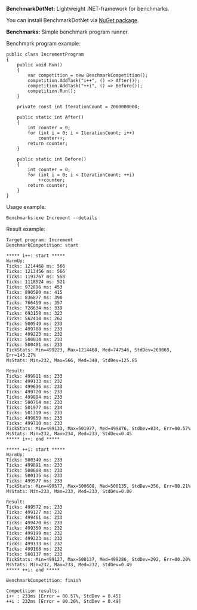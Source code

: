 **BenchmarkDotNet:** Lightweight .NET-framework for benchmarks.

You can install BenchmarkDotNet via [NuGet package](https://www.nuget.org/packages/BenchmarkDotNet/).

**Benchmarks:** Simple benchmark program runner.

Benchmark program example:

    public class IncrementProgram
    {
        public void Run()
        {
            var competition = new BenchmarkCompetition();
            competition.AddTask("i++", () => After());
            competition.AddTask("++i", () => Before());
            competition.Run();
        }

        private const int IterationCount = 2000000000;

        public static int After()
        {
            int counter = 0;
            for (int i = 0; i < IterationCount; i++)
                counter++;
            return counter;
        }

        public static int Before()
        {
            int counter = 0;
            for (int i = 0; i < IterationCount; ++i)
                ++counter;
            return counter;
        }
    }

Usage example:

    Benchmarks.exe Increment --details

Result example:

	Target program: Increment
	BenchmarkCompetition: start
	
	***** i++: start *****
	WarmUp:
	Ticks: 1214468 ms: 566
	Ticks: 1213456 ms: 566
	Ticks: 1197767 ms: 558
	Ticks: 1118524 ms: 521
	Ticks: 972896 ms: 453
	Ticks: 890580 ms: 415
	Ticks: 836877 ms: 390
	Ticks: 766459 ms: 357
	Ticks: 728634 ms: 339
	Ticks: 693158 ms: 323
	Ticks: 562414 ms: 262
	Ticks: 500549 ms: 233
	Ticks: 499788 ms: 233
	Ticks: 499223 ms: 232
	Ticks: 500034 ms: 233
	Ticks: 500401 ms: 233
	TickStats: Min=499223, Max=1214468, Med=747546, StdDev=269868, Err=143.27%
	MsStats: Min=232, Max=566, Med=348, StdDev=125.85
	
	Result:
	Ticks: 499911 ms: 233
	Ticks: 499133 ms: 232
	Ticks: 499636 ms: 233
	Ticks: 499720 ms: 233
	Ticks: 499894 ms: 233
	Ticks: 500764 ms: 233
	Ticks: 501977 ms: 234
	Ticks: 501319 ms: 233
	Ticks: 499859 ms: 233
	Ticks: 499710 ms: 233
	TickStats: Min=499133, Max=501977, Med=499876, StdDev=834, Err=00.57%
	MsStats: Min=232, Max=234, Med=233, StdDev=0.45
	***** i++: end *****
	
	***** ++i: start *****
	WarmUp:
	Ticks: 500340 ms: 233
	Ticks: 499891 ms: 233
	Ticks: 500608 ms: 233
	Ticks: 500135 ms: 233
	Ticks: 499577 ms: 233
	TickStats: Min=499577, Max=500608, Med=500135, StdDev=356, Err=00.21%
	MsStats: Min=233, Max=233, Med=233, StdDev=0.00
	
	Result:
	Ticks: 499572 ms: 233
	Ticks: 499127 ms: 232
	Ticks: 499461 ms: 233
	Ticks: 499470 ms: 233
	Ticks: 499350 ms: 232
	Ticks: 499199 ms: 232
	Ticks: 499223 ms: 232
	Ticks: 499133 ms: 232
	Ticks: 499168 ms: 232
	Ticks: 500137 ms: 233
	TickStats: Min=499127, Max=500137, Med=499286, StdDev=292, Err=00.20%
	MsStats: Min=232, Max=233, Med=232, StdDev=0.49
	***** ++i: end *****
	
	BenchmarkCompetition: finish
	
	Competition results:
	i++ : 233ms [Error = 00.57%, StdDev = 0.45]
	++i : 232ms [Error = 00.20%, StdDev = 0.49]